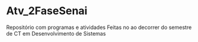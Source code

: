 # Atv_2FaseSenai
Repositório com programas e atividades Feitas no ao decorrer do semestre de CT em Desenvolvimento de Sistemas
